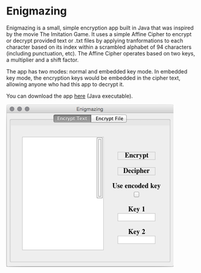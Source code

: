 # Enigmazing
Enigmazing is a small, simple encryption app built in Java that was inspired by the movie The Imitation Game. It uses a simple Affine Cipher to encrypt or decrypt provided text or .txt files by applying tranformations to each character based on its index within a scrambled alphabet of 94 characters (including punctuation, etc). The Affine Cipher operates based on two keys, a multiplier and a shift factor.

The app has two modes: normal and embedded key mode. In embedded key mode, the encryption keys would be embedded in the cipher text, allowing anyone who had this app to decrypt it.

You can download the app [here](https://github.com/WriterZephos/Enigmazing/raw/master/Enigmazing.jar) (Java executable).

![screen shot](https://github.com/WriterZephos/Enigmazing/blob/master/Enigmazing.png?raw=true)
